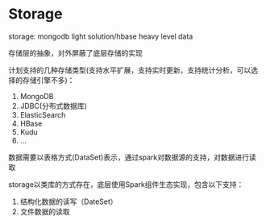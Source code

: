 # Storage

storage: mongodb light solution/hbase heavy level data

存储层的抽象，对外屏蔽了底层存储的实现

计划支持的几种存储类型(支持水平扩展，支持实时更新，支持统计分析，可以选择的存储引擎不多)：
1. MongoDB
2. JDBC(分布式数据库)
3. ElasticSearch
4. HBase
5. Kudu
6. ...

数据需要以表格方式(DataSet)表示，通过spark对数据源的支持，对数据进行读取

storage以类库的方式存在，底层使用Spark组件生态实现，包含以下支持：
1. 结构化数据的读写（DateSet）
2. 文件数据的读取
